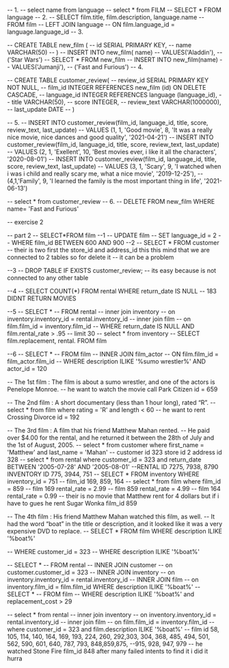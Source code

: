 -- 1.
-- select name from language
-- select * from FILM
-- SELECT * FROM language 
-- 2. 
--  SELECT film.title, film.description, language.name
--  FROM film 
--  LEFT JOIN language
--  ON film.language_id = language.language_id
-- 3.

-- CREATE TABLE new_film (
-- 	id SERIAL PRIMARY KEY,
-- 	name VARCHAR(50)
-- )
-- INSERT INTO new_film( name)
-- VALUES('Aladdin'),
-- 	('Star Wars')
-- SELECT * FROM new_film
-- INSERT INTO new_film(name)
-- VALUES('Jumanji'),
-- 	('Fast and Furious')
-- 4.

-- CREATE TABLE customer_review(
-- 	review_id SERIAL PRIMARY KEY NOT NULL,
-- 	film_id INTEGER REFERENCES  new_film (id) ON DELETE CASCADE,
-- 	language_id INTEGER REFERENCES language (language_id),
-- 	title VARCHAR(50),
-- 	score INTEGER,
-- 	review_text VARCHAR(1000000),
-- 	last_update DATE
-- )

-- 5.
-- INSERT INTO customer_review(film_id, language_id, title, score, review_text, last_update)
-- VALUES (1, 1, 'Good movie', 8, 'It was a really nice movie, nice dances and good quality', '2021-04-21')
-- INSERT INTO customer_review(film_id, language_id, title, score, review_text, last_update)
-- VALUES (2, 1, 'Exellent', 10, 'Best movies ever, i like it all the characters', '2020-08-01')
-- INSERT INTO customer_review(film_id, language_id, title, score, review_text, last_update)
-- VALUES (3, 1, 'Scary', 9, 'I watched when i was i child and really scary me, what a nice movie', '2019-12-25'),
-- 		(4,1,'Family', 9, 'I learned the family is the most important thing in life', '2021-06-13')

-- select * from customer_review
-- 6.
-- DELETE FROM new_film WHERE name= 'Fast and Furious'


-- exercise 2 


-- part 2
-- SELECT*FROM film
--1
-- UPDATE film 
-- SET language_id = 2
-- WHERE film_id  BETWEEN 600 AND 900
--2
-- SELECT * FROM customer
-- their is two first the store_id and address_id this this mind that we are connected to 2 tables so for delete it 
-- it can be a problem

--3 
-- DROP TABLE IF EXISTS customer_review;
-- its easy because is not connected to any other table

--4
-- SELECT COUNT(*) FROM rental WHERE return_date  IS NULL
-- 183 DIDNT RETURN MOVIES

--5
-- SELECT * 
-- FROM rental 
-- inner join inventory 
-- on inventory.inventory_id = rental.inventory_id
-- inner join film 
-- on film.film_id = inventory.film_id 
-- WHERE return_date  IS NULL AND film.rental_rate > .95
-- limit 30
-- select * from inventory
-- SELECT film.replacement, rental. FROM film

--6
-- SELECT * 
-- FROM film 
-- INNER JOIN film_actor
-- ON film.film_id = film_actor.film_id
-- WHERE description ILIKE '%sumo wrestler%' AND actor_id = 120


-- The 1st film : The film is about a sumo wrestler, and one of the actors is Penelope Monroe.
-- he want to watch the movie call Park Citizen id = 659

-- The 2nd film : A short documentary (less than 1 hour long), rated “R”.
-- select * from film where rating = 'R' and length < 60 
-- he want to rent Crossing Divorce id = 192 

-- The 3rd film : A film that his friend Matthew Mahan rented.
-- He paid over $4.00 for the rental, and he returned it between the 28th of July and the 1st of August, 2005.
-- select * from customer where first_name = 'Matthew' and last_name = 'Mahan' 
-- customer id 323 store id 2 address id 328
-- select * from rental where customer_id = 323 and return_date BETWEEN '2005-07-28' AND '2005-08-01'
--RENTAL ID 7275, 7938, 8790  INVENTORY ID 775, 3944, 751
-- SELECT * FROM inventory WHERE inventory_id = 751
-- film_id 169, 859, 164
-- select * from film where film_id = 859
-- film 169 rental_rate = 2.99
-- film 859 rental_rate = 4.99
-- film 164 rental_rate = 0.99
-- their is no movie that Matthew rent for 4 dollars but if i have to gues he rent Sugar Wonka film_id 859

-- The 4th film : His friend Matthew Mahan watched this film, as well. 
-- It had the word “boat” in the title or description, and it looked like it was a very expensive DVD to replace.
-- SELECT * FROM film WHERE description ILIKE '%boat%'

-- WHERE customer_id = 323
-- WHERE description ILIKE '%boat%'

-- SELECT * 
-- FROM rental 
-- INNER JOIN customer
-- on customer.customer_id = 323
-- INNER JOIN inventory 
-- on inventory.inventory_id = rental.inventory_id 
-- INNER JOIN film 
-- on inventory.film_id = film.film_id WHERE description ILIKE '%boat%'
-- SELECT * 
-- FROM film 
-- WHERE description ILIKE '%boat%' and replacement_cost > 29

--  select * from rental
--  inner join inventory 
--  on inventory.inventory_id = rental.inventory_id
--  inner join film 
--  on film.film_id = inventory.film_id 
--  where customer_id = 323 and film.description ILIKE '%boat%'
-- film id 58, 105, 114, 140, 164, 169, 193, 224, 260, 292,303, 304, 368, 485, 494, 501, 562, 590, 601, 640, 787, 793, 848,859,875, 
--915, 928, 947, 979
-- he watched Stone Fire film_id 848 after many failed intents to find it i did it hurra
